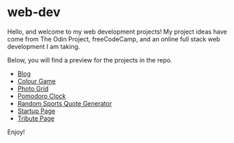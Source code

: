 # web-dev

Hello, and welcome to my web development projects! My project ideas have come from The Odin Project, freeCodeCamp, and an online full stack web development I am taking.

Below, you will find a preview for the projects in the repo. 

- [Blog](https://htmlpreview.github.io/?https://github.com/matthewhtc/web-dev/blob/master/blog-project/blog.html)
- [Colour Game](https://htmlpreview.github.io/?https://github.com/matthewhtc/web-dev/blob/master/color-game/color-game.html)
- [Photo Grid](https://htmlpreview.github.io/?https://github.com/matthewhtc/web-dev/blob/master/photo-grid-project/photoGrid.html)
- [Pomodoro Clock](https://htmlpreview.github.io/?https://github.com/matthewhtc/web-dev/blob/master/pomodoro-project/tomato.html)
- [Random Sports Quote Generator](https://htmlpreview.github.io/?https://github.com/matthewhtc/web-dev/blob/master/random-quote-project/index.html)
- [Startup Page](https://htmlpreview.github.io/?https://github.com/matthewhtc/web-dev/blob/master/startup-landing-project/startup.html)
- [Tribute Page](https://htmlpreview.github.io/?https://github.com/matthewhtc/web-dev/blob/master/tribute-page-project/tribute.html)

Enjoy!